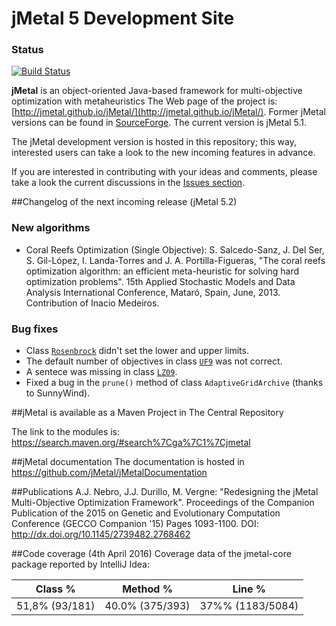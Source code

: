 # jMetal 5 Development Site

### Status
[![Build Status](https://travis-ci.org/jMetal/jMetal.svg?branch=master)](https://travis-ci.org/jMetal/jMetal.svg?branch=master)

**jMetal** is an object-oriented Java-based framework for multi-objective optimization with metaheuristics
The Web page of the project is: [http://jmetal.github.io/jMetal/](http://jmetal.github.io/jMetal/). Former jMetal versions can be found in [SourceForge](http://jmetal.sourceforge.net). The current version is jMetal 5.1.

The jMetal development version is hosted in this repository; this way, interested users can take a look to
the new incoming features in advance.

If you are interested in contributing with your ideas and comments, please take a look the current discussions in the [Issues section](https://github.com/jMetal/jMetal/issues).

##Changelog of the next incoming release (jMetal 5.2)
### New algorithms
* Coral Reefs Optimization (Single Objective): S. Salcedo-Sanz, J. Del Ser, S. Gil-López, I. Landa-Torres and J. A. Portilla-Figueras, "The coral reefs optimization algorithm: an efficient meta-heuristic for solving hard optimization problems". 15th Applied Stochastic Models and Data Analysis International Conference, Mataró, Spain, June, 2013. Contribution of Inacio Medeiros. 

### Bug fixes
* Class [`Rosenbrock`](https://github.com/jMetal/jMetal/blob/master/jmetal-problem/src/main/java/org/uma/jmetal/problem/singleobjective/Rosenbrock.java) didn't set the lower and upper limits.
* The default number of objectives in class [`UF9`](https://github.com/jMetal/jMetal/blob/master/jmetal-problem/src/main/java/org/uma/jmetal/problem/multiobjective/UF/UF9.java) was not correct.
* A sentece was missing in class [`LZ09`](https://github.com/jMetal/jMetal/blob/master/jmetal-problem/src/main/java/org/uma/jmetal/problem/multiobjective/lz09/LZ09.java).
* Fixed a bug in the `prune()` method of class `AdaptiveGridArchive` (thanks to SunnyWind).

##jMetal is available as a Maven Project in The Central Repository

The link to the modules is: https://search.maven.org/#search%7Cga%7C1%7Cjmetal

##jMetal documentation
The documentation is hosted in https://github.com/jMetal/jMetalDocumentation

##Publications
A.J. Nebro, J.J. Durillo, M. Vergne: "Redesigning the jMetal Multi-Objective Optimization Framework". Proceedings of the Companion Publication of the 2015 on Genetic and Evolutionary Computation Conference (GECCO Companion '15) Pages 1093-1100. DOI: http://dx.doi.org/10.1145/2739482.2768462

##Code coverage (4th April 2016)
Coverage data of the jmetal-core package reported by IntelliJ Idea:

|Class % |Method %| Line % |
|--------|--------|--------|
|51,8% (93/181) |	40.0% (375/393) | 37%% (1183/5084)



